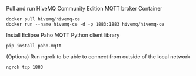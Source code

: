 Pull and run HiveMQ Community Edition MQTT broker Container
```
docker pull hivemq/hivemq-ce
docker run --name hivemq-ce -d -p 1883:1883 hivemq/hivemq-ce
```

Install Eclipse Paho MQTT Python client library
```
pip install paho-mqtt
```

(Optiona) Run ngrok to be able to connect from outside of the local network
```
ngrok tcp 1883
```
